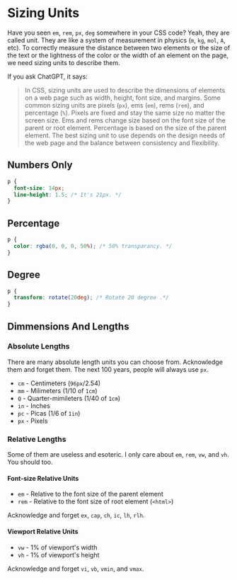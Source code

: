 # Sizing Units

Have you seen `em`, `rem`, `px`, `deg` somewhere in your CSS code?
Yeah, they are called unit. They are like a system of measurement in physics (`m`, `kg`, `mol`, `A`, etc).
To correctly measure the distance between two elements or the size of the text or the lightness of the color
or the width of an element on the page, we need sizing units to describe them.

If you ask ChatGPT, it says:
> In CSS, sizing units are used to describe the dimensions of elements on a web page such as width, height, font size, and margins. Some common sizing units are pixels (`px`), ems (`em`), rems (`rem`), and percentage (`%`). Pixels are fixed and stay the same size no matter the screen size. Ems and rems change size based on the font size of the parent or root element. Percentage is based on the size of the parent element. The best sizing unit to use depends on the design needs of the web page and the balance between consistency and flexibility.

## Numbers Only
```css
p {
  font-size: 14px;
  line-height: 1.5; /* It's 21px. */
}
```

## Percentage
```css
p {
  color: rgba(0, 0, 0, 50%); /* 50% transparancy. */
}
```

## Degree
```css
p {
  transform: rotate(20deg); /* Rotate 20 degree .*/
}
```

## Dimmensions And Lengths

### Absolute Lengths
There are many absolute length units you can choose from.
Acknowledge them and forget them. The next 100 years,
people will always use `px`.

* `cm` - Centimeters (`96px`/2.54)
* `mm` - Milimeters (1/10 of `1cm`)
* `Q` - Quarter-mimileters (1/40 of `1cm`)
* `in` - Inches
* `pc` - Picas (1/6 of `1in`)
* `px` - Pixels

### Relative Lengths
Some of them are useless and esoteric. I only care about `em`, `rem`, `vw`, and `vh`. You should too.

#### Font-size Relative Units
* `em` - Relative to the font size of the parent element
* `rem` - Relative to the font size of root element (`<html>`)

Acknowledge and forget `ex`, `cap`, `ch`, `ic`, `lh`, `rlh`.

#### Viewport Relative Units
* `vw` - 1% of viewport's width
* `vh` - 1% of viewport's height

Acknowledge and forget `vi`, `vb`, `vmin`, and `vmax`.
